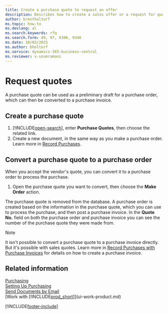 ```yaml
---
title: Create a purchase quote to request an offer
description: Describes how to create a sales offer or a request for quote (RFQ) document to record your offer to a customer to sell products under certain terms.
author: brentholtorf
ms.topic: how-to
ms.devlang: al
ms.search.keywords: rfq
ms.search.form: 49, 97, 9306, 9346
ms.date: 10/03/2025
ms.author: bholtorf
ms.service: dynamics-365-business-central
ms.reviewer: v-soumramani
---
```


# Request quotes

A purchase quote can be used as a preliminary draft for a purchase order, which can then be converted to a purchase invoice.

## Create a purchase quote

1. [!INCLUDE[open-search](includes/open-search.md)], enter **Purchase Quotes**, then choose the related link.
2. Create a new document, in the same way as you make a purchase order. Learn more in [Record Purchases](purchasing-how-record-purchases.md).

## Convert a purchase quote to a purchase order

When you accept the vendor's quote, you can convert it to a purchase order to process the purchase.

1. Open the purchase quote you want to convert, then choose the **Make Order** action.

The purchase quote is removed from the database. A purchase order is created based on the information in the purchase quote, which you can use to process the purchase, and then post a purchase invoice. In the **Quote No.** field on both the purchase order and purchase invoice you can see the number of the purchase quote they were made from.

> [!NOTE]
> It isn't possible to convert a purchase quote to a purchase invoice directly. But it's possible with sales quotes. Learn more in [Record Purchases with Purchase Invoices](purchasing-how-record-purchases.md) for details on how to create a purchase invoice.

## Related information

[Purchasing](purchasing-manage-purchasing.md)  
[Setting Up Purchasing](purchasing-setup-purchasing.md)  
[Send Documents by Email](ui-how-send-documents-email.md)  
[Work with [!INCLUDE[prod_short](includes/prod_short.md)]](ui-work-product.md)  

[!INCLUDE[footer-include](includes/footer-banner.md)]
